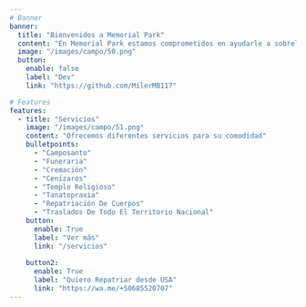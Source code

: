 ```yaml
---
# Banner
banner:
  title: "Bienvenidos a Memorial Park"
  content: "En Memorial Park estamos comprometidos en ayudarle a sobrellevar este difícil momento de la vida. Deseamos brindarle la tranquilidad que usted necesita para despedir a sus seres queridos mientras nosotros nos encargamos de todo por usted."
  image: "/images/campo/50.png"
  button:
    enable: false
    label: "Dev"
    link: "https://github.com/MilerMB117"

# Features
features:
  - title: "Servicios"
    image: "/images/campo/51.png"
    content: "Ofrecemos diferentes servicios para su comodidad"
    bulletpoints:
      - "Camposanto"
      - "Funeraria"
      - "Cremación"
      - "Cenízaros"
      - "Templo Religioso"
      - "Tanatopraxia"
      - "Repatriación De Cuerpos"
      - "Traslados De Todo El Territorio Nacional"
    button:
      enable: True
      label: "Ver más"
      link: "/servicios"
    
    button2:
      enable: True
      label: "Quiero Repatriar desde USA"
      link: "https://wa.me/+50685520707"
---
```

